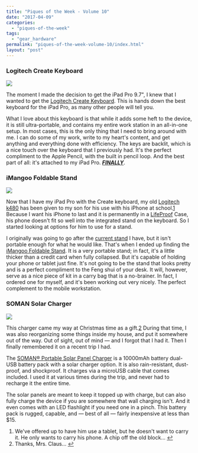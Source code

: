 ```yaml
---
title: "Piques of the Week - Volume 10"
date: "2017-04-09"
categories: 
  - "piques-of-the-week"
tags: 
  - "gear_hardware"
permalink: "piques-of-the-week-volume-10/index.html"
layout: "post"
---
```


### Logitech Create Keyboard

![](/images/Image-3-31-17-10-27-AM.png)

The moment I made the decision to get the iPad Pro 9.7", I knew that I wanted to get the [Logitech Create Keyboard](http://www.amazon.com/dp/B01HIS30OY/?tag=nahumck-20 "Logitech Create Keyboard - Amazon.com"). This is hands down the best keyboard for the iPad Pro, as many other people will tell you.

What I love about this keyboard is that while it adds some heft to the device, it is still ultra-portable, and contains my entire work station in an all-in-one setup. In most cases, this is the only thing that I need to bring around with me. I can do some of my work, write to my heart's content, and get anything and everything done with efficiency. The keys are backlit, which is a nice touch over the keyboard that I previously had. It's the perfect compliment to the Apple Pencil, with the built in pencil loop. And the best part of all: it's attached to my iPad Pro. _**[FINALLY](https://www.nahumck.me/perfectly-mobile/ "Perfectly Mobile - nahumck.me")**_.

### iMangoo Foldable Stand

![](/images/Image-3-31-17-2-11-PM.png)

Now that I have my iPad Pro with the Create keyboard, my old [Logitech k480](http://www.amazon.com/dp/B00MUTWLW4/?tag=nahumck-20 "Logitech k480 Bluetooth Keyboard") has been given to my son for his use with his iPhone at school.[1](#fn1) Because I want his iPhone to last and it is permanently in a [LifeProof](www.lifeproof.com "LifeProof Cases") Case, his phone doesn't fit so well into the integrated stand on the keyboard. So I started looking at options for him to use for a stand.

I originally was going to go after the [current stand](http://www.amazon.com/dp/B00W6XFE3M/?tag=nahumck-20 "Spinido Phone Stand Dock Holder") I have, but it isn't portable enough for what he would like. That's when I ended up finding the [iMangoo Foldable Stand](http://www.amazon.com/dp/B01959FPCY/?tag=nahumck-20 "iMangoo Foldable Stand - Amazon.com"). It is a very portable stand; in fact, it's a little thicker than a credit card when fully collapsed. But it's capable of holding your phone or tablet just fine. It's not going to be the stand that looks pretty and is a perfect compliment to the Feng shui of your desk. It will, however, serve as a nice piece of kit in a carry bag that is a no-brainer. In fact, I ordered one for myself, and it's been working out very nicely. The perfect complement to the mobile workstation.

### SOMAN Solar Charger

![](/images/Image-4-8-17-3-45-PM.png)

This charger came my way at Christmas time as a gift.[2](#fn2) During that time, I was also reorganizing some things inside my house, and put it somewhere out of the way. Out of sight, out of mind — and I forgot that I had it. Then I finally remembered it on a recent trip I had.

The [SOMAN® Portable Solar Panel Charger](http://www.amazon.com/dp/B01GRP35NA/?tag=nahumck-20) is a 10000mAh battery dual-USB battery pack with a solar charger option. It is also rain-resistant, dust-proof, and shockproof. It charges via a microUSB cable that comes included. I used it at various times during the trip, and never had to recharge it the entire time.

The solar panels are meant to keep it topped up with charge, but can also fully charge the device if you are somewhere that wall charging isn't. And it even comes with an LED flashlight if you need one in a pinch. This battery pack is rugged, capable, and — best of all — fairly inexpensive at less than $15.

1. We've offered up to have him use a tablet, but he doesn't want to carry it. He only wants to carry his phone. A chip off the old block... [↩](#ffn1)
2. Thanks, Mrs. Claus... [↩](#ffn2)
